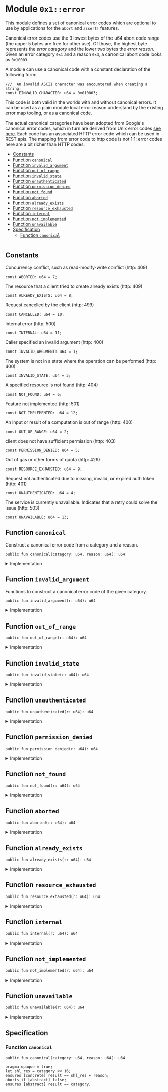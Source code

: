 
<a id="0x1_error"></a>

# Module `0x1::error`

This module defines a set of canonical error codes which are optional to use by applications for the
<code>abort</code> and <code>assert!</code> features.

Canonical error codes use the 3 lowest bytes of the u64 abort code range (the upper 5 bytes are free for other use).
Of those, the highest byte represents the *error category* and the lower two bytes the *error reason*.
Given an error category <code>0x1</code> and a reason <code>0x3</code>, a canonical abort code looks as <code>0x10003</code>.

A module can use a canonical code with a constant declaration of the following form:

```
///  An invalid ASCII character was encountered when creating a string.
const EINVALID_CHARACTER: u64 = 0x010003;
```

This code is both valid in the worlds with and without canonical errors. It can be used as a plain module local
error reason understand by the existing error map tooling, or as a canonical code.

The actual canonical categories have been adopted from Google's canonical error codes, which in turn are derived
from Unix error codes [see here](https://cloud.google.com/apis/design/errors#handling_errors). Each code has an
associated HTTP error code which can be used in REST apis. The mapping from error code to http code is not 1:1;
error codes here are a bit richer than HTTP codes.


-  [Constants](#@Constants_0)
-  [Function `canonical`](#0x1_error_canonical)
-  [Function `invalid_argument`](#0x1_error_invalid_argument)
-  [Function `out_of_range`](#0x1_error_out_of_range)
-  [Function `invalid_state`](#0x1_error_invalid_state)
-  [Function `unauthenticated`](#0x1_error_unauthenticated)
-  [Function `permission_denied`](#0x1_error_permission_denied)
-  [Function `not_found`](#0x1_error_not_found)
-  [Function `aborted`](#0x1_error_aborted)
-  [Function `already_exists`](#0x1_error_already_exists)
-  [Function `resource_exhausted`](#0x1_error_resource_exhausted)
-  [Function `internal`](#0x1_error_internal)
-  [Function `not_implemented`](#0x1_error_not_implemented)
-  [Function `unavailable`](#0x1_error_unavailable)
-  [Specification](#@Specification_1)
    -  [Function `canonical`](#@Specification_1_canonical)


<pre><code></code></pre>



<a id="@Constants_0"></a>

## Constants


<a id="0x1_error_ABORTED"></a>

Concurrency conflict, such as read-modify-write conflict (http: 409)


<pre><code>const ABORTED: u64 &#61; 7;<br/></code></pre>



<a id="0x1_error_ALREADY_EXISTS"></a>

The resource that a client tried to create already exists (http: 409)


<pre><code>const ALREADY_EXISTS: u64 &#61; 8;<br/></code></pre>



<a id="0x1_error_CANCELLED"></a>

Request cancelled by the client (http: 499)


<pre><code>const CANCELLED: u64 &#61; 10;<br/></code></pre>



<a id="0x1_error_INTERNAL"></a>

Internal error (http: 500)


<pre><code>const INTERNAL: u64 &#61; 11;<br/></code></pre>



<a id="0x1_error_INVALID_ARGUMENT"></a>

Caller specified an invalid argument (http: 400)


<pre><code>const INVALID_ARGUMENT: u64 &#61; 1;<br/></code></pre>



<a id="0x1_error_INVALID_STATE"></a>

The system is not in a state where the operation can be performed (http: 400)


<pre><code>const INVALID_STATE: u64 &#61; 3;<br/></code></pre>



<a id="0x1_error_NOT_FOUND"></a>

A specified resource is not found (http: 404)


<pre><code>const NOT_FOUND: u64 &#61; 6;<br/></code></pre>



<a id="0x1_error_NOT_IMPLEMENTED"></a>

Feature not implemented (http: 501)


<pre><code>const NOT_IMPLEMENTED: u64 &#61; 12;<br/></code></pre>



<a id="0x1_error_OUT_OF_RANGE"></a>

An input or result of a computation is out of range (http: 400)


<pre><code>const OUT_OF_RANGE: u64 &#61; 2;<br/></code></pre>



<a id="0x1_error_PERMISSION_DENIED"></a>

client does not have sufficient permission (http: 403)


<pre><code>const PERMISSION_DENIED: u64 &#61; 5;<br/></code></pre>



<a id="0x1_error_RESOURCE_EXHAUSTED"></a>

Out of gas or other forms of quota (http: 429)


<pre><code>const RESOURCE_EXHAUSTED: u64 &#61; 9;<br/></code></pre>



<a id="0x1_error_UNAUTHENTICATED"></a>

Request not authenticated due to missing, invalid, or expired auth token (http: 401)


<pre><code>const UNAUTHENTICATED: u64 &#61; 4;<br/></code></pre>



<a id="0x1_error_UNAVAILABLE"></a>

The service is currently unavailable. Indicates that a retry could solve the issue (http: 503)


<pre><code>const UNAVAILABLE: u64 &#61; 13;<br/></code></pre>



<a id="0x1_error_canonical"></a>

## Function `canonical`

Construct a canonical error code from a category and a reason.


<pre><code>public fun canonical(category: u64, reason: u64): u64<br/></code></pre>



<details>
<summary>Implementation</summary>


<pre><code>public fun canonical(category: u64, reason: u64): u64 &#123;<br/>  (category &lt;&lt; 16) &#43; reason<br/>&#125;<br/></code></pre>



</details>

<a id="0x1_error_invalid_argument"></a>

## Function `invalid_argument`

Functions to construct a canonical error code of the given category.


<pre><code>public fun invalid_argument(r: u64): u64<br/></code></pre>



<details>
<summary>Implementation</summary>


<pre><code>public fun invalid_argument(r: u64): u64 &#123;  canonical(INVALID_ARGUMENT, r) &#125;<br/></code></pre>



</details>

<a id="0x1_error_out_of_range"></a>

## Function `out_of_range`



<pre><code>public fun out_of_range(r: u64): u64<br/></code></pre>



<details>
<summary>Implementation</summary>


<pre><code>public fun out_of_range(r: u64): u64 &#123;  canonical(OUT_OF_RANGE, r) &#125;<br/></code></pre>



</details>

<a id="0x1_error_invalid_state"></a>

## Function `invalid_state`



<pre><code>public fun invalid_state(r: u64): u64<br/></code></pre>



<details>
<summary>Implementation</summary>


<pre><code>public fun invalid_state(r: u64): u64 &#123;  canonical(INVALID_STATE, r) &#125;<br/></code></pre>



</details>

<a id="0x1_error_unauthenticated"></a>

## Function `unauthenticated`



<pre><code>public fun unauthenticated(r: u64): u64<br/></code></pre>



<details>
<summary>Implementation</summary>


<pre><code>public fun unauthenticated(r: u64): u64 &#123; canonical(UNAUTHENTICATED, r) &#125;<br/></code></pre>



</details>

<a id="0x1_error_permission_denied"></a>

## Function `permission_denied`



<pre><code>public fun permission_denied(r: u64): u64<br/></code></pre>



<details>
<summary>Implementation</summary>


<pre><code>public fun permission_denied(r: u64): u64 &#123; canonical(PERMISSION_DENIED, r) &#125;<br/></code></pre>



</details>

<a id="0x1_error_not_found"></a>

## Function `not_found`



<pre><code>public fun not_found(r: u64): u64<br/></code></pre>



<details>
<summary>Implementation</summary>


<pre><code>public fun not_found(r: u64): u64 &#123; canonical(NOT_FOUND, r) &#125;<br/></code></pre>



</details>

<a id="0x1_error_aborted"></a>

## Function `aborted`



<pre><code>public fun aborted(r: u64): u64<br/></code></pre>



<details>
<summary>Implementation</summary>


<pre><code>public fun aborted(r: u64): u64 &#123; canonical(ABORTED, r) &#125;<br/></code></pre>



</details>

<a id="0x1_error_already_exists"></a>

## Function `already_exists`



<pre><code>public fun already_exists(r: u64): u64<br/></code></pre>



<details>
<summary>Implementation</summary>


<pre><code>public fun already_exists(r: u64): u64 &#123; canonical(ALREADY_EXISTS, r) &#125;<br/></code></pre>



</details>

<a id="0x1_error_resource_exhausted"></a>

## Function `resource_exhausted`



<pre><code>public fun resource_exhausted(r: u64): u64<br/></code></pre>



<details>
<summary>Implementation</summary>


<pre><code>public fun resource_exhausted(r: u64): u64 &#123;  canonical(RESOURCE_EXHAUSTED, r) &#125;<br/></code></pre>



</details>

<a id="0x1_error_internal"></a>

## Function `internal`



<pre><code>public fun internal(r: u64): u64<br/></code></pre>



<details>
<summary>Implementation</summary>


<pre><code>public fun internal(r: u64): u64 &#123;  canonical(INTERNAL, r) &#125;<br/></code></pre>



</details>

<a id="0x1_error_not_implemented"></a>

## Function `not_implemented`



<pre><code>public fun not_implemented(r: u64): u64<br/></code></pre>



<details>
<summary>Implementation</summary>


<pre><code>public fun not_implemented(r: u64): u64 &#123;  canonical(NOT_IMPLEMENTED, r) &#125;<br/></code></pre>



</details>

<a id="0x1_error_unavailable"></a>

## Function `unavailable`



<pre><code>public fun unavailable(r: u64): u64<br/></code></pre>



<details>
<summary>Implementation</summary>


<pre><code>public fun unavailable(r: u64): u64 &#123; canonical(UNAVAILABLE, r) &#125;<br/></code></pre>



</details>

<a id="@Specification_1"></a>

## Specification


<a id="@Specification_1_canonical"></a>

### Function `canonical`


<pre><code>public fun canonical(category: u64, reason: u64): u64<br/></code></pre>




<pre><code>pragma opaque &#61; true;<br/>let shl_res &#61; category &lt;&lt; 16;<br/>ensures [concrete] result &#61;&#61; shl_res &#43; reason;<br/>aborts_if [abstract] false;<br/>ensures [abstract] result &#61;&#61; category;<br/></code></pre>


[move-book]: https://aptos.dev/move/book/SUMMARY
